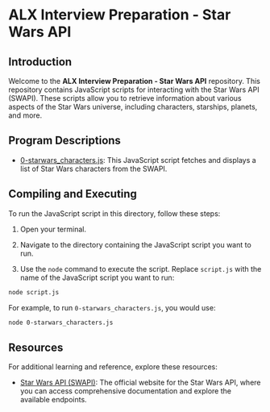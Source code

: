 # ALX Interview Preparation - Star Wars API

## Introduction

Welcome to the **ALX Interview Preparation - Star Wars API** repository. This repository contains JavaScript scripts for interacting with the Star Wars API (SWAPI). These scripts allow you to retrieve information about various aspects of the Star Wars universe, including characters, starships, planets, and more.

## Program Descriptions

- [0-starwars_characters.js](https://github.com/iakev/alx-interview/blob/main/0x06-starwars_api/0-starwars_characters.js): This JavaScript script fetches and displays a list of Star Wars characters from the SWAPI.

## Compiling and Executing

To run the JavaScript script in this directory, follow these steps:

1. Open your terminal.

2. Navigate to the directory containing the JavaScript script you want to run.

3. Use the `node` command to execute the script. Replace `script.js` with the name of the JavaScript script you want to run:

```bash
node script.js
```

For example, to run `0-starwars_characters.js`, you would use:

```bash
node 0-starwars_characters.js
```

## Resources

For additional learning and reference, explore these resources:

- [Star Wars API (SWAPI)](https://swapi.dev/): The official website for the Star Wars API, where you can access comprehensive documentation and explore the available endpoints.

